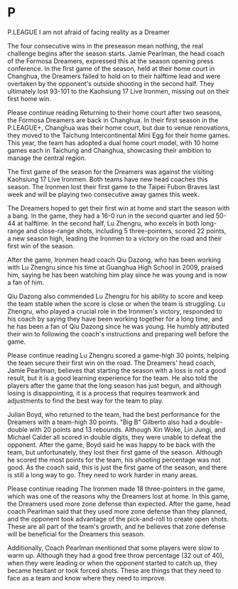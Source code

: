 #  P 
  P.LEAGUE I am not afraid of facing reality as a Dreamer

 The four consecutive wins in the preseason mean nothing, the real challenge begins after the season starts. Jamie Pearlman, the head coach of the Formosa Dreamers, expressed this at the season opening press conference. In the first game of the season, held at their home court in Changhua, the Dreamers failed to hold on to their halftime lead and were overtaken by the opponent's outside shooting in the second half. They ultimately lost 93-101 to the Kaohsiung 17 Live Ironmen, missing out on their first home win.

 Please continue reading Returning to their home court after two seasons, the Formosa Dreamers are back in Changhua. In their first season in the P.LEAGUE+, Changhua was their home court, but due to venue renovations, they moved to the Taichung Intercontinental Mini Egg for their home games. This year, the team has adopted a dual home court model, with 10 home games each in Taichung and Changhua, showcasing their ambition to manage the central region.

 The first game of the season for the Dreamers was against the visiting Kaohsiung 17 Live Ironmen. Both teams have new head coaches this season. The Ironmen lost their first game to the Taipei Fubon Braves last week and will be playing two consecutive away games this week.

 The Dreamers hoped to get their first win at home and start the season with a bang. In the game, they had a 16-0 run in the second quarter and led 50-44 at halftime. In the second half, Lu Zhengru, who excels in both long-range and close-range shots, including 5 three-pointers, scored 22 points, a new season high, leading the Ironmen to a victory on the road and their first win of the season.

 After the game, Ironmen head coach Qiu Dazong, who has been working with Lu Zhengru since his time at Guanghua High School in 2009, praised him, saying he has been watching him play since he was young and is now a fan of him.

 Qiu Dazong also commended Lu Zhengru for his ability to score and keep the team stable when the score is close or when the team is struggling. Lu Zhengru, who played a crucial role in the Ironmen's victory, responded to his coach by saying they have been working together for a long time, and he has been a fan of Qiu Dazong since he was young. He humbly attributed their win to following the coach's instructions and preparing well before the game.

 Please continue reading Lu Zhengru scored a game-high 30 points, helping the team secure their first win on the road. The Dreamers' head coach, Jamie Pearlman, believes that starting the season with a loss is not a good result, but it is a good learning experience for the team. He also told the players after the game that the long season has just begun, and although losing is disappointing, it is a process that requires teamwork and adjustments to find the best way for the team to play.

 Julian Boyd, who returned to the team, had the best performance for the Dreamers with a team-high 30 points. "Big B" Gilberto also had a double-double with 20 points and 13 rebounds. Although Xin Woke, Lin Jungi, and Michael Calder all scored in double digits, they were unable to defeat the opponent. After the game, Boyd said he was happy to be back with the team, but unfortunately, they lost their first game of the season. Although he scored the most points for the team, his shooting percentage was not good. As the coach said, this is just the first game of the season, and there is still a long way to go. They need to work harder in many areas.

 Please continue reading The Ironmen made 18 three-pointers in the game, which was one of the reasons why the Dreamers lost at home. In this game, the Dreamers used more zone defense than expected. After the game, head coach Pearlman said that they used more zone defense than they planned, and the opponent took advantage of the pick-and-roll to create open shots. These are all part of the team's growth, and he believes that zone defense will be beneficial for the Dreamers this season.

 Additionally, Coach Pearlman mentioned that some players were slow to warm up. Although they had a good free throw percentage (32 out of 40), when they were leading or when the opponent started to catch up, they became hesitant or took forced shots. These are things that they need to face as a team and know where they need to improve. 